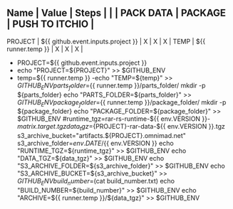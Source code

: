 
Name        | Value                                 | Steps                                     |
            |                                       | PACK DATA | PACKAGE   | PUSH TO ITCHIO    |
-------------------------------------------------------------------------------------------------
PROJECT     | ${{ github.event.inputs.project }}    | X         | X         | X                 |
TEMP        | ${{ runner.temp }}                    | X         | X         | X                 |


- PROJECT=${{ github.event.inputs.project }}
- echo "PROJECT=${PROJECT}" >> $GITHUB_ENV
- temp=${{ runner.temp }}
-echo "TEMP=${temp}" >> $GITHUB_ENV
parts_folder=${{ runner.temp }}/parts_folder/
mkdir -p ${parts_folder}
echo "PARTS_FOLDER=${parts_folder}" >> $GITHUB_ENV
package_folder=${{ runner.temp }}/package_folder/
mkdir -p ${package_folder}
echo "PACKAGE_FOLDER=${package_folder}" >> $GITHUB_ENV
#runtime_tgz=rar-rs-runtime-${{ env.VERSION }}-${{ matrix.target }}.tgz
data_tgz=${PROJECT}-rar-data-${{ env.VERSION }}.tgz
s3_archive_bucket="artifacts.${PROJECT}.omnimad.net"
s3_archive_folder=${{ env.DATE }}/${{ env.VERSION }}
echo "RUNTIME_TGZ=${runtime_tgz}" >> $GITHUB_ENV
echo "DATA_TGZ=${data_tgz}" >> $GITHUB_ENV
echo "S3_ARCHIVE_FOLDER=${s3_archive_folder}" >> $GITHUB_ENV
echo "S3_ARCHIVE_BUCKET=${s3_archive_bucket}" >> $GITHUB_ENV
build_number=$(cat build_number.txt)
echo "BUILD_NUMBER=${build_number}" >> $GITHUB_ENV
echo "ARCHIVE=${{ runner.temp }}/${data_tgz}" >> $GITHUB_ENV
